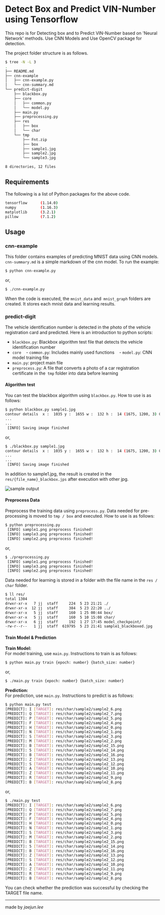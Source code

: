 # Detect Box and Predict VIN-Number using Tensorflow
This repo is for Detecting box and to Predict VIN-Number based on 'Neural Network' methods. Use CNN Models and Use OpenCV package for detection.  

The project folder structure is as follows.  
```bash
$ tree -N -L 3
.
├── README.md
├── cnn-example
│   ├── cnn-example.py
│   └── cnn-summary.md
└── predict-digit
    ├── blackbox.py
    ├── core
    │   ├── common.py
    │   └── model.py
    ├── main.py
    ├── preprocessing.py
    ├── res
    │   ├── box
    │   └── char
    └── tmp
        ├── Fnt.zip
        ├── box
        ├── sample1.jpg
        ├── sample2.jpg
        └── sample3.jpg

8 directories, 12 files
```

## Requirements
The following is a list of Python packages for the above code.  
```bash
tensorflow		(1.14.0)
numpy			(1.16.3)
matplotlib		(3.2.1)
pillow			(7.1.2)

```

## Usage
### cnn-example
This folder contains examples of predicting MNIST data using CNN models. `cnn-summary.md` is a simple markdown of the cnn model. To run the example:  
```bash
$ python cnn-example.py
```
or,  
```bash
$ ./cnn-example.py
```

When the code is executed, the `mnist_data` and` mnist_graph` folders are created. It stores each mnist data and learning results.


### predict-digit
The vehicle identification number is detected in the photo of the vehicle registration card and predicted. Here is an introduction to python scripts:  
- `blackbox.py`: Blackbox algorithm test file that detects the vehicle identification number
- `core`
   - `common.py`: Includes mainly used functions
   - `model.py`: CNN model training file
- `main.py`: project main file
- `preprocess.py`: A file that converts a photo of a car registration certificate in the` tmp` folder into data before learning

#### Algorithm test
You can test the blackbox algorithm using `blackbox.py`. How to use is as follows:  
```bash
$ python blackbox.py sample1.jpg
contour details	 x :  1035 y :  1655 w :  132 h :  14 (1675, 1200, 3) 0.07880597014925374
...
...
 [INFO] Saving image finished
```
or,  
```bash
$ ./blackbox.py sample1.jpg
contour details	 x :  1035 y :  1655 w :  132 h :  14 (1675, 1200, 3) 0.07880597014925374
...
...
 [INFO] Saving image finished
```

In addition to sample1.jpg, the result is created in the `res/{file_name}_blackbox.jps` after execution with other jpg.  

![sample output](/blackbox_sample.jpg)

#### Preprocess Data
Preprocess the training data using `preprocess.py`. Data needed for pre-processing is moved to `tmp / box` and executed. How to use is as follows:  
```bash
$ python preprocessing.py
 [INFO] sample1.png preprocess finished!
 [INFO] sample3.png preprocess finished!
 [INFO] sample2.png preprocess finished!
```
or,  
```bash
$ ./preprocessing.py
 [INFO] sample1.png preprocess finished!
 [INFO] sample3.png preprocess finished!
 [INFO] sample2.png preprocess finished!
```

Data needed for learning is stored in a folder with the file name in the `res / char` folder.  
```bash
$ ll res/
total 1304
drwxr-xr-x   7 jj  staff     224  5 23 21:21 ./
drwxr-xr-x  12 jj  staff     384  5 23 22:20 ../
drwxr-xr-x   5 jj  staff     160  1 25 00:44 box/
drwxr-xr-x   5 jj  staff     160  5 10 15:08 char/
drwxr-xr-x   6 jj  staff     192  1 27 17:45 model_checkpoint/
-rw-r--r--   1 jj  staff  619795  5 23 21:41 sample1_blackboxed.jpg
```

#### Train Model & Prediction
**Train Model:**  
For model training, use `main.py`. Instructions to train is as follows:  
```bash
$ python main.py train {epoch: number} {batch_size: number}
```
or,  
```bash
$ ./main.py train {epoch: number} {batch_size: number}
```

**Prediction:**  
For prediction, use `main.py`. Instructions to predict is as follows:  
```bash
$ python main.py test
[PREDICT]: I [TARGET]: res/char/sample2/sample2_6.png
[PREDICT]: Q [TARGET]: res/char/sample2/sample2_7.png
[PREDICT]: P [TARGET]: res/char/sample2/sample2_5.png
[PREDICT]: F [TARGET]: res/char/sample2/sample2_4.png
[PREDICT]: H [TARGET]: res/char/sample2/sample2_0.png
[PREDICT]: N [TARGET]: res/char/sample2/sample2_1.png
[PREDICT]: S [TARGET]: res/char/sample2/sample2_3.png
[PREDICT]: M [TARGET]: res/char/sample2/sample2_2.png
[PREDICT]: B [TARGET]: res/char/sample2/sample2_15.png
[PREDICT]: 5 [TARGET]: res/char/sample2/sample2_14.png
[PREDICT]: B [TARGET]: res/char/sample2/sample2_16.png
[PREDICT]: Z [TARGET]: res/char/sample2/sample2_13.png
[PREDICT]: S [TARGET]: res/char/sample2/sample2_12.png
[PREDICT]: A [TARGET]: res/char/sample2/sample2_10.png
[PREDICT]: Z [TARGET]: res/char/sample2/sample2_11.png
[PREDICT]: R [TARGET]: res/char/sample2/sample2_9.png
[PREDICT]: B [TARGET]: res/char/sample2/sample2_8.png
```
or,  
```bash
$ ./main.py test
[PREDICT]: I [TARGET]: res/char/sample2/sample2_6.png
[PREDICT]: Q [TARGET]: res/char/sample2/sample2_7.png
[PREDICT]: P [TARGET]: res/char/sample2/sample2_5.png
[PREDICT]: F [TARGET]: res/char/sample2/sample2_4.png
[PREDICT]: H [TARGET]: res/char/sample2/sample2_0.png
[PREDICT]: N [TARGET]: res/char/sample2/sample2_1.png
[PREDICT]: S [TARGET]: res/char/sample2/sample2_3.png
[PREDICT]: M [TARGET]: res/char/sample2/sample2_2.png
[PREDICT]: B [TARGET]: res/char/sample2/sample2_15.png
[PREDICT]: 5 [TARGET]: res/char/sample2/sample2_14.png
[PREDICT]: B [TARGET]: res/char/sample2/sample2_16.png
[PREDICT]: Z [TARGET]: res/char/sample2/sample2_13.png
[PREDICT]: S [TARGET]: res/char/sample2/sample2_12.png
[PREDICT]: A [TARGET]: res/char/sample2/sample2_10.png
[PREDICT]: Z [TARGET]: res/char/sample2/sample2_11.png
[PREDICT]: R [TARGET]: res/char/sample2/sample2_9.png
[PREDICT]: B [TARGET]: res/char/sample2/sample2_8.png
```

You can check whether the prediction was successful by checking the TARGET file name.


---
made by *jaejun.lee*  

